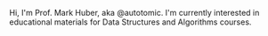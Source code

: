 Hi, I'm Prof. Mark Huber, aka @autotomic.  I'm currently interested in educational materials for Data Structures and Algorithms courses.
